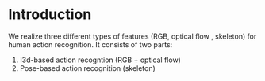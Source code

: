 # Introduction

We realize three different types of features (RGB, optical flow , skeleton) for human action recognition. It consists of two parts:
1. I3d-based action recogntion (RGB + optical flow) 
2. Pose-based action recognition (skeleton)
